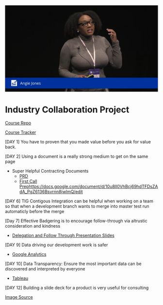 ![working cross-functionally](angieJonesInspiration.jpg)
# Industry Collaboration Project

[Course Repo](https://github.com/Make-School-Courses/SPD-2.1-Industry-Collaboration-Project)

[Course Tracker](https://docs.google.com/spreadsheets/d/19eUZSsXGDw89uCwRQXI0vGzw_P0WqstopeJGF__A00A/)

[DAY 1] You have to proven that you made value before you ask for value back.

[DAY 2] Using a document is a really strong medium to get on the same page
- Super Helpful Contracting Documents
    - [PRD](https://docs.google.com/document/d/1yBeXWSXYcN7VtEzTlTCgGNmziu5SyA0uuzCjQ_5AYNE/edit#heading=h.xwa1eewr0yya)
    - [First Call Prep]()https://docs.google.com/document/d/10u8lI0VhBcj69hdTFDsZAdA_PgZ6136Bsvrnn8jwlmQ/edit

[DAY 6] TIG Contigous Integration can be helpful when working on a team so that when a development branch wants to merge into master test run automaticly before the merge 

[Day 7] Effective Badgering is to 
encourage follow-through via altrustic consideration and kindness
- [Delegation and Follow Through Presentation Slides](https://docs.google.com/presentation/d/1PuHmtxsSTUmy1tYqYqWxz5AdmbupF8v6xAsa94XYHoc/edit)

[DAY 9] Data driving our development work is safer
  - [Google Analytics](https://analytics.google.com/analytics/web/)

[DAY 10] Data Transparency: Ensure the most important data can be discovered and interpreted by everyone
- [Tableau](https://public.tableau.com/en-us/gallery/?tab=viz-of-the-day&type=viz-of-the-day)

[DAY 12] Building a slide deck for a product is very useful for consulting
  
[Image Source](https://www.google.com/url?sa=i&source=images&cd=&ved=2ahUKEwiEgPS8oabkAhVQrZ4KHY4EBWEQjRx6BAgBEAQ&url=%2Furl%3Fsa%3Di%26source%3Dimages%26cd%3D%26ved%3D%26url%3Dhttps%253A%252F%252Fwww.youtube.com%252Fwatch%253Fv%253DDBIIYffIfv8%26psig%3DAOvVaw1N8lGF7tJO_TuOA57axXhb%26ust%3D1567105419720638&psig=AOvVaw1N8lGF7tJO_TuOA57axXhb&ust=1567105419720638)
